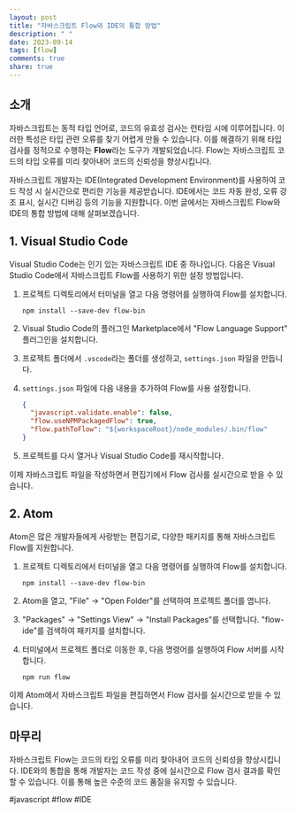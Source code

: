 ```yaml
---
layout: post
title: "자바스크립트 Flow와 IDE의 통합 방법"
description: " "
date: 2023-09-14
tags: [flow]
comments: true
share: true
---
```


## 소개

자바스크립트는 동적 타입 언어로, 코드의 유효성 검사는 런타임 시에 이루어집니다. 이러한 특성은 타입 관련 오류를 찾기 어렵게 만들 수 있습니다. 이를 해결하기 위해 타입 검사를 정적으로 수행하는 **Flow**라는 도구가 개발되었습니다. Flow는 자바스크립트 코드의 타입 오류를 미리 찾아내어 코드의 신뢰성을 향상시킵니다.

자바스크립트 개발자는 IDE(Integrated Development Environment)를 사용하여 코드 작성 시 실시간으로 편리한 기능을 제공받습니다. IDE에서는 코드 자동 완성, 오류 강조 표시, 실시간 디버깅 등의 기능을 지원합니다. 이번 글에서는 자바스크립트 Flow와 IDE의 통합 방법에 대해 살펴보겠습니다.

## 1. Visual Studio Code

Visual Studio Code는 인기 있는 자바스크립트 IDE 중 하나입니다. 다음은 Visual Studio Code에서 자바스크립트 Flow를 사용하기 위한 설정 방법입니다.

1. 프로젝트 디렉토리에서 터미널을 열고 다음 명령어를 실행하여 Flow를 설치합니다.
   ```
   npm install --save-dev flow-bin
   ```

2. Visual Studio Code의 플러그인 Marketplace에서 "Flow Language Support" 플러그인을 설치합니다.

3. 프로젝트 폴더에서 `.vscode`라는 폴더를 생성하고, `settings.json` 파일을 만듭니다.

4. `settings.json` 파일에 다음 내용을 추가하여 Flow를 사용 설정합니다.
   ```json
   {
     "javascript.validate.enable": false,
     "flow.useNPMPackagedFlow": true,
     "flow.pathToFlow": "${workspaceRoot}/node_modules/.bin/flow"
   }
   ```

5. 프로젝트를 다시 열거나 Visual Studio Code를 재시작합니다.

이제 자바스크립트 파일을 작성하면서 편집기에서 Flow 검사를 실시간으로 받을 수 있습니다.

## 2. Atom

Atom은 많은 개발자들에게 사랑받는 편집기로, 다양한 패키지를 통해 자바스크립트 Flow를 지원합니다.

1. 프로젝트 디렉토리에서 터미널을 열고 다음 명령어를 실행하여 Flow를 설치합니다.
   ```
   npm install --save-dev flow-bin
   ```

2. Atom을 열고, "File" -> "Open Folder"를 선택하여 프로젝트 폴더를 엽니다.

3. "Packages" -> "Settings View" -> "Install Packages"를 선택합니다. "flow-ide"를 검색하여 패키지를 설치합니다.

4. 터미널에서 프로젝트 폴더로 이동한 후, 다음 명령어를 실행하여 Flow 서버를 시작합니다.
   ```
   npm run flow
   ```

이제 Atom에서 자바스크립트 파일을 편집하면서 Flow 검사를 실시간으로 받을 수 있습니다.

## 마무리

자바스크립트 Flow는 코드의 타입 오류를 미리 찾아내어 코드의 신뢰성을 향상시킵니다. IDE와의 통합을 통해 개발자는 코드 작성 중에 실시간으로 Flow 검사 결과를 확인할 수 있습니다. 이를 통해 높은 수준의 코드 품질을 유지할 수 있습니다.

#javascript #flow #IDE